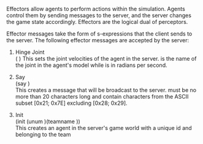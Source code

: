 Effectors allow agents to perform actions within the simulation. Agents control them by sending messages to the server, and the server changes the game state accordingly. Effectors are the logical dual of perceptors. 

Effector messages take the form of s-expressions that the client sends to the server. The following effector messages are accepted by the server:

1. Hinge Joint  
(<name> <ax>)
This sets the joint velocities of the agent in the server. <name> is the name of the joint in the agent's model while <ax> is in radians per second.

2. Say  
(say <msg>)  
This creates a message that will be broadcast to the server. <msg> must be no more than 20 characters long and contain characters from the ASCII subset [0x21; 0x7E] excluding [0x28; 0x29]. 

3. Init  
(init (unum <playernumber>)(teamname <yourteamname>))  
This creates an agent in the server's game world with a unique id <playernumber> and belonging to the team <yourteamname>